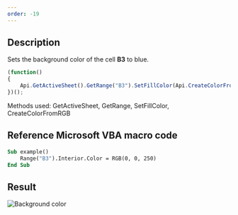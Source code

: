 ```yaml
---
order: -19
---
```


## Description

Sets the background color of the cell **B3** to blue.

<!-- This code snippet is shown in the screenshot. -->

<!-- eslint-skip -->

``` ts
(function()
{
    Api.GetActiveSheet().GetRange("B3").SetFillColor(Api.CreateColorFromRGB(0, 0, 250));
})();
```

Methods used: GetActiveSheet, GetRange, SetFillColor, CreateColorFromRGB

## Reference Microsoft VBA macro code

``` vb
Sub example()
    Range("B3").Interior.Color = RGB(0, 0, 250)
End Sub
```

## Result

![Background color](/assets/images/plugins/background-color.png)
